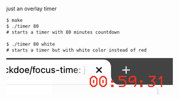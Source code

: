 just an overlay timer

```
$ make
$ ./timer 80 
# starts a timer with 80 minutes countdown

$ ./timer 80 white 
# starts a timer but with white color instead of red
```

![screenshot](screenshot.png)